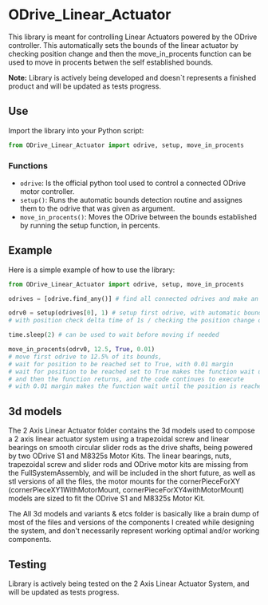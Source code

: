 # ODrive_Linear_Actuator
This library is meant for controlling Linear Actuators powered by the ODrive controller. This automatically sets the bounds of the linear actuator by checking position change and then the move_in_procents function can be used to move in procents betwen the self established bounds.

**Note:** Library is actively being developed and doesn`t represents a finished product and will be updated as tests progress.

## Use

Import the library into your Python script:

```python
from ODrive_Linear_Actuator import odrive, setup, move_in_procents
```

### Functions

- `odrive`: Is the official python tool used to control a connected ODrive motor controller.
- `setup()`: Runs the automatic bounds detection routine and assignes them to the odrive that was given as argument.
- `move_in_procents()`: Moves the ODrive between the bounds established by running the setup function, in percents.

## Example

Here is a simple example of how to use the library:

```python
from ODrive_Linear_Actuator import odrive, setup, move_in_procents

odrives = [odrive.find_any()] # find all connected odrives and make an array of odrives

odrv0 = setup(odrives[0], 1) # setup first odrive, with automatic bounds detection and position control
# with position check delta time of 1s / checking the position change over the period of 1s

time.sleep(2) # can be used to wait before moving if needed

move_in_procents(odrv0, 12.5, True, 0.01)
# move first odrive to 12.5% of its bounds,
# wait for position to be reached set to True, with 0.01 margin
# wait for position to be reached set to True makes the function wait until the position is reached,
# and then the function returns, and the code continues to execute
# with 0.01 margin makes the function wait until the position is reached with 0.01 margin
```
## 3d models

The 2 Axis Linear Actuator folder contains the 3d models used to compose a 2 axis linear actuator system using a trapezoidal screw and linear bearings on smooth circular slider rods as the drive shafts, being powered by two ODrive S1 and M8325s Motor Kits. The linear bearings, nuts, trapezoidal screw and slider rods and ODrive motor kits are missing from the FullSystemAssembly, and will be included in the short future, as well as stl versions of all the files, the motor mounts for the cornerPieceForXY (cornerPieceXY1WithMotorMount, cornerPieceForXY4withMotorMount) models are sized to fit the ODrive S1 and M8325s Motor Kit.

The All 3d models and variants & etcs folder is basically like a brain dump of most of the files and versions of the components I created while designing the system, and don't necessarily represent working optimal and/or working components.

## Testing

Library is actively being tested on the 2 Axis Linear Actuator System, and will be updated as tests progress.
